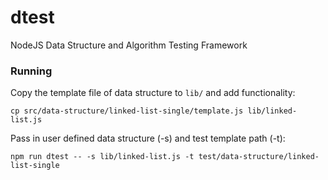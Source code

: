 # dtest

NodeJS Data Structure and Algorithm Testing Framework

### Running

Copy the template file of data structure to `lib/` and add functionality:

`cp src/data-structure/linked-list-single/template.js lib/linked-list.js`

Pass in user defined data structure (-s) and test template path (-t):

`npm run dtest -- -s lib/linked-list.js -t test/data-structure/linked-list-single`
